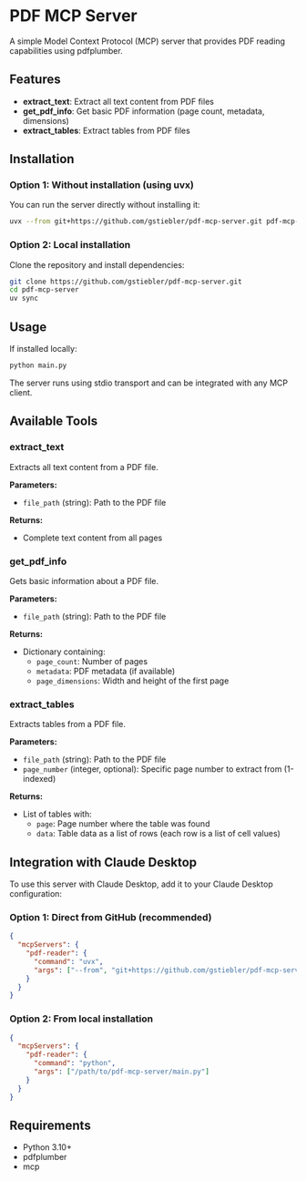# PDF MCP Server

A simple Model Context Protocol (MCP) server that provides PDF reading capabilities using pdfplumber.

## Features

- **extract_text**: Extract all text content from PDF files
- **get_pdf_info**: Get basic PDF information (page count, metadata, dimensions)
- **extract_tables**: Extract tables from PDF files

## Installation

### Option 1: Without installation (using uvx)

You can run the server directly without installing it:

```bash
uvx --from git+https://github.com/gstiebler/pdf-mcp-server.git pdf-mcp-server
```

### Option 2: Local installation

Clone the repository and install dependencies:

```bash
git clone https://github.com/gstiebler/pdf-mcp-server.git
cd pdf-mcp-server
uv sync
```

## Usage

If installed locally:

```bash
python main.py
```

The server runs using stdio transport and can be integrated with any MCP client.

## Available Tools

### extract_text
Extracts all text content from a PDF file.

**Parameters:**
- `file_path` (string): Path to the PDF file

**Returns:**
- Complete text content from all pages

### get_pdf_info
Gets basic information about a PDF file.

**Parameters:**
- `file_path` (string): Path to the PDF file

**Returns:**
- Dictionary containing:
  - `page_count`: Number of pages
  - `metadata`: PDF metadata (if available)
  - `page_dimensions`: Width and height of the first page

### extract_tables
Extracts tables from a PDF file.

**Parameters:**
- `file_path` (string): Path to the PDF file
- `page_number` (integer, optional): Specific page number to extract from (1-indexed)

**Returns:**
- List of tables with:
  - `page`: Page number where the table was found
  - `data`: Table data as a list of rows (each row is a list of cell values)

## Integration with Claude Desktop

To use this server with Claude Desktop, add it to your Claude Desktop configuration:

### Option 1: Direct from GitHub (recommended)

```json
{
  "mcpServers": {
    "pdf-reader": {
      "command": "uvx",
      "args": ["--from", "git+https://github.com/gstiebler/pdf-mcp-server.git", "pdf-mcp-server"]
    }
  }
}
```

### Option 2: From local installation

```json
{
  "mcpServers": {
    "pdf-reader": {
      "command": "python",
      "args": ["/path/to/pdf-mcp-server/main.py"]
    }
  }
}
```

## Requirements

- Python 3.10+
- pdfplumber
- mcp